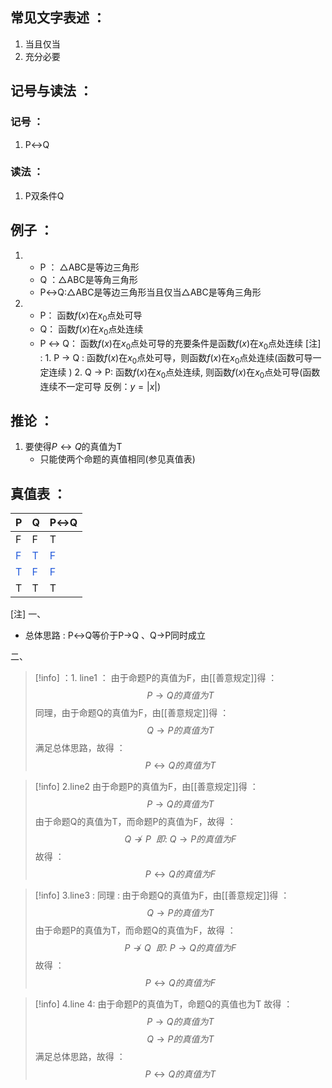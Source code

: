 ## 常见文字表述 ：
1. 当且仅当
2. 充分必要

## 记号与读法 ：
### 记号 ：
1. P$\leftrightarrow$Q
### 读法 ：
1. P双条件Q
## 例子 ：
1. 
	- P ： $\triangle$ABC是等边三角形
	- Q ：$\triangle$ABC是等角三角形
	- P$\leftrightarrow$Q:$\triangle$ABC是等边三角形当且仅当$\triangle$ABC是等角三角形
2. 
	- P： 函数$f(x)$在$x_0$点处可导
	- Q： 函数$f(x)$在$x_0$点处连续
	- P $\leftrightarrow$ Q： 函数$f(x)$在$x_0$点处可导的充要条件是函数$f(x)$在$x_0$点处连续
		[注] :
			1. P $\rightarrow$ Q : 函数$f(x)$在$x_0$点处可导，则函数$f(x)$在$x_0$点处连续(函数可导一定连续 )
			2. Q $\rightarrow$ P:  函数$f(x)$在$x_0$点处连续, 则函数$f(x)$在$x_0$点处可导(函数连续不一定可导 反例：$y=\lvert x \rvert$)
## 推论 ：
1. 要使得$P \leftrightarrow Q$的真值为T
	- 只能使两个命题的真值相同(参见真值表)
## 真值表 ：

| P                              | Q                              | P$\leftrightarrow$Q            |
| ------------------------------ | ------------------------------ | ------------------------------ |
| F                              | F                              | T                              |
| <font color="#245bdb">F</font> | <font color="#245bdb">T</font> | <font color="#245bdb">F</font> |
| <font color="#245bdb">T</font> | <font color="#245bdb">F</font> | <font color="#245bdb">F</font> |
| T                              | T                              | T                              |

[注]
一、
- 总体思路 :  P$\leftrightarrow$Q等价于P$\rightarrow$Q 、Q$\rightarrow$P同时成立

二、
> [!info] ：1. line1 ：
> 由于命题P的真值为F，由[[善意规定]]得 ：
$$P \rightarrow Q的真值为T$$
同理，由于命题Q的真值为F，由[[善意规定]]得 ：
$$Q \rightarrow P的真值为T$$
满足总体思路，故得 ：
$$P \leftrightarrow Q的真值为T$$

> [!info] 2.line2 
由于命题P的真值为F，由[[善意规定]]得 ：
$$P \rightarrow Q的真值为T$$
由于命题Q的真值为T，而命题P的真值为F，故得 ：
$$Q \nrightarrow P \ \ 即 : \ Q  \rightarrow P的真值为F$$
故得 ：
$$P \leftrightarrow Q 的真值为F$$


> [!info] 3.line3 :
> 同理 :
> 由于命题Q的真值为F，由[[善意规定]]得 ：
$$Q \rightarrow P的真值为T$$
由于命题P的真值为T，而命题Q的真值为F，故得 ：
$$P \nrightarrow Q \ \ 即 : \ P  \rightarrow Q的真值为F$$
故得 ：
$$P \leftrightarrow Q 的真值为F$$

> [!info] 4.line 4:
> 由于命题P的真值为T，命题Q的真值也为T
> 故得 ：
> $$P \rightarrow Q的真值为T$$
> $$Q \rightarrow P的真值为T$$
> 满足总体思路，故得 ：
> $$P \leftrightarrow Q的真值为T$$
